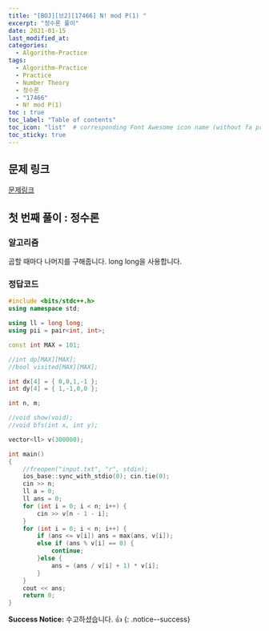 ```yaml
---
title: "[BOJ][브2][17466] N! mod P(1) "
excerpt: "정수론 풀이"
date: 2021-01-15
last_modified_at:
categories:
  - Algorithm-Practice
tags:
  - Algorithm-Practice
  - Practice
  - Number Theory
  - 정수론
  - "17466"
  - N! mod P(1)
toc : true
toc_label: "Table of contents"
toc_icon: "list"  # corresponding Font Awesome icon name (without fa prefix)
toc_sticky: true
---
```


## 문제 링크

[문제링크](https://www.acmicpc.net/problem/17466)  

## 첫 번째 풀이 : 정수론

### 알고리즘

곱할 때마다 나머지를 구해줍니다. long long을 사용합니다.  

### 정답코드  

```cpp
#include <bits/stdc++.h>
using namespace std;

using ll = long long;
using pii = pair<int, int>;

const int MAX = 101;

//int dp[MAX][MAX];
//bool visited[MAX][MAX];

int dx[4] = { 0,0,1,-1 };
int dy[4] = { 1,-1,0,0 };

int n, m;

//void show(void);
//void bfs(int x, int y);

vector<ll> v(300000);

int main()
{
    //freopen("input.txt", "r", stdin);
    ios_base::sync_with_stdio(0); cin.tie(0);
    cin >> n;
    ll a = 0;
    ll ans = 0;
    for (int i = 0; i < n; i++) {
        cin >> v[n - 1 - i];
    }
    for (int i = 0; i < n; i++) {
        if (ans <= v[i]) ans = max(ans, v[i]);
        else if (ans % v[i] == 0) {
            continue;
        }else {
            ans = (ans / v[i] + 1) * v[i];
        }
    }
    cout << ans;
    return 0;
}
```


**Success Notice:**
수고하셨습니다. :+1:
{: .notice--success}